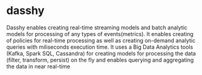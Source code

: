 # dasshy
Dasshy enables creating real-time streaming models and batch analytic models for processing of any types of events(metrics). It enables creating of policies for real-time processing as well as creating on-demand analytic queries with miliseconds execution time.  It uses a Big Data Analytics tools (Kafka, Spark SQL, Cassandra) for creating models for processing the data (filter, transform, persist) on the fly and enables querying and aggregating the data in near real-time
